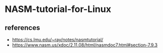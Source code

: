 # NASM-tutorial-for-Linux

## references
+ https://cs.lmu.edu/~ray/notes/nasmtutorial/
+ https://www.nasm.us/xdoc/2.11.08/html/nasmdoc7.html#section-7.9.3